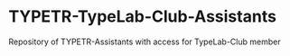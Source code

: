 # TYPETR-TypeLab-Club-Assistants
Repository of TYPETR-Assistants with access for TypeLab-Club member

